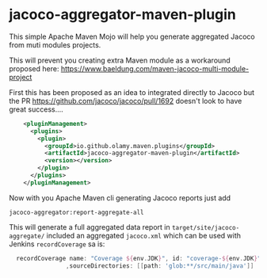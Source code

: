 # jacoco-aggregator-maven-plugin

This simple Apache Maven Mojo will help you generate aggregated Jacoco from muti modules projects.

This will prevent you creating extra Maven module as a workaround proposed here: https://www.baeldung.com/maven-jacoco-multi-module-project

First this has been proposed as an idea to integrated directly to Jacoco but the PR https://github.com/jacoco/jacoco/pull/1692 
doesn't look to have great success....

```xml
    <pluginManagement>
      <plugins>
        <plugin>
          <groupId>io.github.olamy.maven.plugins</groupId>
          <artifactId>jacoco-aggregator-maven-plugin</artifactId>
          <version></version>
        </plugin>
      </plugins>
    </pluginManagement>
```

Now with you Apache Maven cli generating Jacoco reports just add 
```shell
jacoco-aggregator:report-aggregate-all
```

This will generate a full aggregated data report in `target/site/jacoco-aggregate/` included an aggregated `jacoco.xml` which can be used
with Jenkins `recordCoverage` sa is: 

```groovy
  recordCoverage name: "Coverage ${env.JDK}", id: "coverage-${env.JDK}", tools: [[parser: 'JACOCO',pattern: 'target/site/jacoco-aggregate/jacoco.xml']]
                ,sourceDirectories: [[path: 'glob:**/src/main/java']]
```
